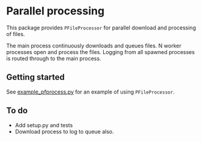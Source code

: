 # Parallel processing

This package provides `PFileProcessor` for parallel download and processing of files.

The main process continuously downloads and queues files. N worker processes 
open and process the files. Logging from all spawned processes is routed 
through to the main process.

## Getting started
See [example_pfprocess.py](./examples/example_pfprocess.py) for an example of 
using `PFileProcessor`.

## To do
* Add setup.py and tests
* Download process to log to queue also.
